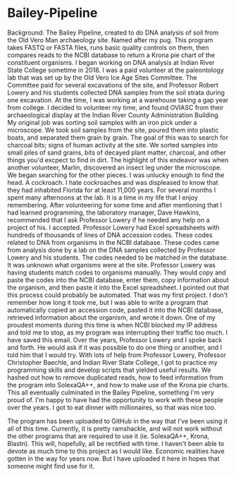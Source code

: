 # Bailey-Pipeline
Background:
The Bailey Pipeline, created to do DNA analysis of soil from the Old Vero Man archaeology site. Named after my pug.
This program takes FASTQ or FASTA files, runs basic quality controls on them, then compares reads to the NCBI database to return a Krona pie chart of the constituent organisms.
I began working on DNA analysis at Indian River State College sometime in 2018. I was a paid volunteer at the paleontology lab that was set up by the Old Vero Ice Age Sites Committee.
The Committee paid for several excavations of the site, and Professor Robert Lowery and his students collected DNA samples from the soil strata during one excavation.
At the time, I was working at a warehouse taking a gap year from college. I decided to volunteer my time, and found OVIASC from their archaeological display at the Indian River County Administration Building.
My original job was sorting soil samples with an iron pick under a microscope. We took soil samples from the site, poured them into plastic boats, and separated them grain by grain.
The goal of this was to search for charcoal bits; signs of human activity at the site.
We sorted samples into small piles of sand grains, bits of decayed plant matter, charcoal, and other things you'd excpect to find in dirt.
The highlight of this endeavor was when another volunteer, Marlin, discovered an insect leg under the microscope. We began searching for the other pieces.
I was unlucky enough to find the head. A cockroach. I hate cockroaches and was displeased to know that they had inhabited Florida for at least 11,000 years.
For several months I spent many afternoons at the lab. It is a time in my life that I enjoy remembering.
After volunteering for some time and after mentioning that I had learned programming, the laboratory manager, Dave Hawkins, recommended that I ask Professor Lowery if he needed any help on a project of his.
I accepted. Professor Lowery had Excel spreadsheets with hundreds of thousands of lines of DNA accession codes. These codes related to DNA from organisms in the NCBI database. 
These codes came from analysis done by a lab on the DNA samples collected by Professor Lowery and his students. The codes needed to be matched in the database. It was unknown what organisms were at the site.
Professor Lowery was having students match codes to organisms manually.
They would copy and paste the codes into the NCBI database, enter them, copy information about the organism, and then paste it into the Excel spreadsheet.
I pointed out that this process could probably be automated. That was my first project.
I don't remember how long it took me, but I was able to write a program that automatically copied an accession code, pasted it into the NCBI database, retrieved information about the organism, and wrote it down.
One of my proudest moments during this time is when NCBI blocked my IP address and told me to stop, as my program was interrupting their traffic too much. I have saved this email.
Over the years, Professor Lowery and I spoke back and forth. He would ask if it was possible to do one thing or another, and I told him that I would try.
With lots of help from Professor Lowery, Professor Christopher Baechle, and Indian River State College, I got to practice my programming skills and develop scripts that yielded useful results.
We hashed out how to remove duplicated reads, how to feed information from the program into SolexaQA++, and how to make use of the Krona pie charts.
This all eventually culminated in the Bailey Pipeline, something I'm very proud of.
I'm happy to have had the opportunity to work with these people over the years. 
I got to eat dinner with millionaires, so that was nice too.

The program has been uploaded to GitHub in the way that I've been using it all of this time. Currently, it is pretty ramshackle, and will not work without the other programs that are required to use it (ie. SolexaQA++, Krona, Blastn). This will, hopefully, all be rectified with time. I haven't been able to devote as much time to this project as I would like. Economic realities have gotten in the way for years now. But I have uploaded it here in hopes that someone might find use for it. 
